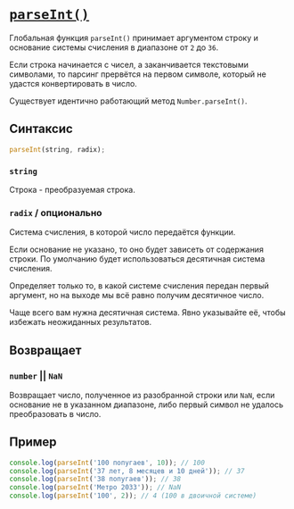 # [`parseInt()`](../index.md)

Глобальная функция `parseInt()` принимает аргументом строку и основание системы счисления в диапазоне от `2` до `36`.

Если строка начинается с чисел, а заканчивается текстовыми символами, то парсинг прервётся на первом символе, который не удастся конвертировать в число.

Существует идентично работающий метод `Number.parseInt()`.

## Синтаксис

```js
parseInt(string, radix);
```

### `string`

Строка - преобразуемая строка.

### `radix` / опционально

Cистема счисления, в которой число передаётся функции.

Если основание не указано, то оно будет зависеть от содержания строки. По умолчанию будет использоваться десятичная система счисления.

Определяет только то, в какой системе счисления передан первый аргумент, но на выходе мы всё равно получим десятичное число.

Чаще всего вам нужна десятичная система. Явно указывайте её, чтобы избежать неожиданных результатов.

## Возвращает

### `number` || `NaN`

Возвращает число, полученное из разобранной строки или `NaN`, если основание не в указанном диапазоне, либо первый символ не удалось преобразовать в число.

## Пример

```js
console.log(parseInt('100 попугаев', 10)); // 100
console.log(parseInt('37 лет, 8 месяцев и 10 дней')); // 37
console.log(parseInt('38 попугаев')); // 38
console.log(parseInt('Метро 2033')); // NaN
console.log(parseInt('100', 2)); // 4 (100 в двоичной системе)
```

